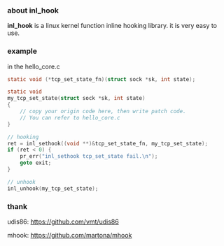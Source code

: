 ### about inl_hook

**inl_hook** is a linux kernel function inline hooking library. it is very easy to use.

### example

in the hello_core.c

```c
static void (*tcp_set_state_fn)(struct sock *sk, int state);

static void
my_tcp_set_state(struct sock *sk, int state)
{
	// copy your origin code here, then write patch code.
	// You can refer to hello_core.c
}

// hooking
ret = inl_sethook((void **)&tcp_set_state_fn, my_tcp_set_state);
if (ret < 0) {
	pr_err("inl_sethook tcp_set_state fail.\n");
	goto exit;
}

// unhook
inl_unhook(my_tcp_set_state);
```

### thank

udis86: https://github.com/vmt/udis86

mhook: https://github.com/martona/mhook

